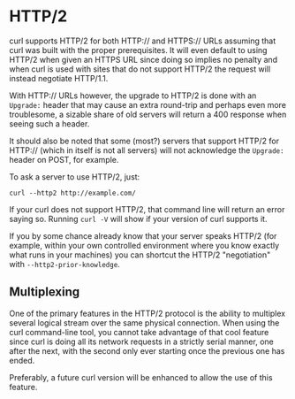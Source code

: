 # HTTP/2

curl supports HTTP/2 for both HTTP:// and HTTPS:// URLs assuming that curl was
built with the proper prerequisites. It will even default to using HTTP/2 when
given an HTTPS URL since doing so implies no penalty and when curl is used with
sites that do not support HTTP/2 the request will instead negotiate HTTP/1.1.

With HTTP:// URLs however, the upgrade to HTTP/2 is done with an `Upgrade:`
header that may cause an extra round-trip and perhaps even more troublesome, a
sizable share of old servers will return a 400 response when seeing such a
header.

It should also be noted that some (most?) servers that support HTTP/2 for
HTTP:// (which in itself is not all servers) will not acknowledge the
`Upgrade:` header on POST, for example.

To ask a server to use HTTP/2, just:

    curl --http2 http://example.com/

If your curl does not support HTTP/2, that command line will return an error
saying so. Running `curl -V` will show if your version of curl supports it.

If you by some chance already know that your server speaks HTTP/2 (for example,
within your own controlled environment where you know exactly what runs in
your machines) you can shortcut the HTTP/2 "negotiation" with
`--http2-prior-knowledge`.

## Multiplexing

One of the primary features in the HTTP/2 protocol is the ability to multiplex
several logical stream over the same physical connection. When using the curl
command-line tool, you cannot take advantage of that cool feature since curl
is doing all its network requests in a strictly serial manner, one after the
next, with the second only ever starting once the previous one has ended.

Preferably, a future curl version will be enhanced to allow the use of this
feature.
